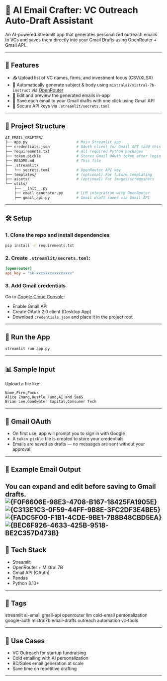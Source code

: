# 🧾 AI Email Crafter: VC Outreach Auto-Draft Assistant

An AI-powered Streamlit app that generates personalized outreach emails to VCs and saves them directly into your Gmail Drafts using OpenRouter + Gmail API.

---

## 🧠 Features

- 📤 Upload list of VC names, firms, and investment focus (CSV/XLSX)
- 🤖 Automatically generate subject & body using `mistralai/mistral-7b-instruct` via [OpenRouter](https://openrouter.ai/)
- 🔎 Edit and preview the generated emails in-app
- 💾 Save each email to your Gmail drafts with one click using Gmail API
- 🔐 Secure API keys via `.streamlit/secrets.toml`

---

## 📂 Project Structure

```bash
AI_EMAIL_CRAFTER/
├── app.py                      # Main Streamlit app
├── credentials.json            # OAuth client for Gmail API (add this manually)
├── requirements.txt            # All required Python packages
├── token.pickle                # Stores Gmail OAuth token after login
├── README.md                   # This file
├── .streamlit/
│   └── secrets.toml            # OpenRouter API key
├── templates/                  # (optional) For future templating
├── assets/                     # (optional) For images/screenshots
└── utils/
    ├── __init__.py
    ├── email_generator.py      # LLM integration with OpenRouter
    ├── gmail_api.py            # Gmail draft saver via Gmail API
```

---

## 🛠️ Setup

### 1. Clone the repo and install dependencies

```bash
pip install -r requirements.txt
```

### 2. Create `.streamlit/secrets.toml`:

```toml
[openrouter]
api_key = "sk-xxxxxxxxxxxxxxxx"
```

### 3. Add Gmail credentials

Go to [Google Cloud Console](https://console.cloud.google.com/):
- Enable Gmail API
- Create OAuth 2.0 client (Desktop App)
- Download `credentials.json` and place it in the project root

---

## 🚀 Run the App

```bash
streamlit run app.py
```

---

## 📊 Sample Input

Upload a file like:

```csv
Name,Firm,Focus
Alice Zhang,Hustle Fund,AI and SaaS
Brian Lee,Goodwater Capital,Consumer Tech
```

---

## 🔐 Gmail OAuth

- On first use, app will prompt you to sign in with Google
- A `token.pickle` file is created to store your credentials
- Emails are saved as drafts — no messages are sent without your approval

---

## 🧪 Example Email Output
You can expand and edit before saving to Gmail drafts.
![{F0F6606E-98E3-4708-B167-18425FA1905E}](https://github.com/user-attachments/assets/1d983189-709a-433f-8772-f2d8f39d79dc)
![{C313E1C3-0F59-44FF-9B8E-3FC2DF3E4BE5}](https://github.com/user-attachments/assets/80e59fc2-5162-4db1-b78b-6fda3da576aa)
![{FADC5F00-F1B1-4CDE-9BE1-7B8B48CBD5EA}](https://github.com/user-attachments/assets/67d46941-048d-451d-8641-d559056a305c)
![{BEC6F926-4633-425B-9518-BE2C357D473B}](https://github.com/user-attachments/assets/0a4c6f87-7cc5-4188-a2b7-1c071807a6e0)
---

## 🔧 Tech Stack

- Streamlit
- OpenRouter + Mistral 7B
- Gmail API (OAuth)
- Pandas
- Python 3.10+

---

## 📌 Tags

streamlit ai-email gmail-api openrouter llm cold-email personalization google-auth mistral7b email-drafts outreach automation vc-tools

---

## 🧠 Use Cases

- VC Outreach for startup fundraising
- Cold emailing with AI personalization
- BD/Sales email generation at scale
- Save time on repetitive drafting

---

